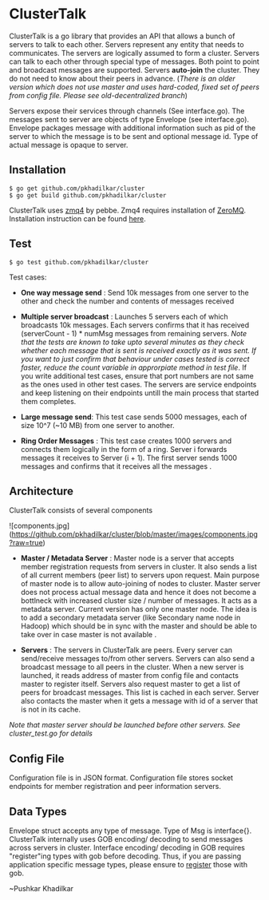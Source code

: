 ClusterTalk
=========

ClusterTalk is a go library that provides an API that allows a bunch of servers to talk to each other. Servers represent any entity that needs to communicates. The servers are logically assumed to form a cluster. Servers can talk to each other through special type of messages. Both point to point and broadcast messages are supported. Servers **auto-join** the cluster. They do not need to know about their peers in advance.
(*There is an older version which does not use master and uses hard-coded, fixed set of peers from config file. Please see old-decentralized branch*)

Servers expose their services through channels (See interface.go). The messages sent to server are objects of type Envelope (see interface.go). Envelope packages message with additional information such as pid of the server to which the message is to be sent and optional message id. Type of actual message is opaque to server.

Installation
--------------
```
$ go get github.com/pkhadilkar/cluster
$ go get build github.com/pkhadilkar/cluster
```
ClusterTalk uses [zmq4](https://github.com/pebbe/zmq4) by pebbe. Zmq4 requires installation of [ZeroMQ](http://zeromq.org/). Installation instruction can be found [here](http://zeromq.org/intro:get-the-software). 

Test
--------------
```
$ go test github.com/pkhadilkar/cluster
```

Test cases:

+ **One way message send** :
 Send 10k messages from one server to the other and check the number and contents of messages received

+ **Multiple server broadcast** : 
Launches 5 servers each of which broadcasts 10k messages. Each servers confirms that it has received (serverCount - 1) * numMsg messages from remaining servers.
*Note that the tests are known to take upto several minutes as they check whether each message that is sent is received exactly as it was sent. If you want to just confirm that behaviour under cases tested is correct faster, reduce the count variable in approrpiate method in test file*. 
If you write additional test cases, ensure that port numbers are not same as the ones used in other test cases. The servers are service endpoints and keep listening on their endpoints untill the main process that started them completes.

+ **Large message send**:
This test case sends 5000 messages, each of size 10^7 (~10 MB) from one server to another.

+ **Ring Order Messages** :
 This test case creates 1000 servers and connects them logically in the form of a ring. Server i forwards messages it receives to Server (i + 1). The first server sends 1000 messages and confirms that it receives all the messages .

Architecture
---------------
ClusterTalk consists of several components

![components.jpg] (https://github.com/pkhadilkar/cluster/blob/master/images/components.jpg?raw=true)

+ **Master / Metadata Server** :
 Master node is a server that accepts member registration requests from servers in cluster. It also sends a list of all current members (peer list) to servers upon request. Main purpose of master node is to allow auto-joining of nodes to cluster. Master server does not process actual message data and hence it does not become a bottlneck with increased cluster size / number of messages. It acts as a metadata server. Current version has only one master node. The idea is to add a secondary metadata server (like Secondary name node in Hadoop) which should be in sync with the master and should be able to take over in case master is not available .

+ **Servers** :
 The servers in ClusterTalk are peers. Every server can send/receive messages to/from other servers. Servers can also send a broadcast message to all peers in the cluster. When a new server is launched, it reads address of master from config file and contacts master to register itself. Servers also request master to get a list of peers for broadcast messages. This list is cached in each server. Server also contacts the master when it gets a message with id of a server that is not in its cache. 

*Note that master server should be launched before other servers. See cluster_test.go for details*

Config File
---------------
Configuration file is in JSON format. Configuration file stores socket endpoints for member registration and peer information servers.


Data Types
------------
Envelope struct accepts any type of message. Type of Msg is interface{}. ClusterTalk internally uses GOB encoding/ decoding to send messages across servers in cluster. Interface encoding/ decoding in GOB requires "register"ing types with gob before decoding. Thus, if you are passing application specific message types, please ensure to [register](http://golang.org/pkg/encoding/gob) those with gob.

~Pushkar Khadilkar